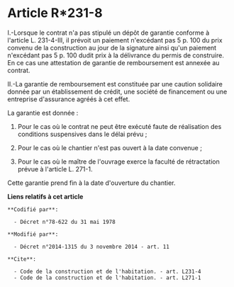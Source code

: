 # Article R*231-8

I.-Lorsque le contrat n'a pas stipulé un dépôt de garantie conforme à l'article L. 231-4-III, il prévoit un paiement
n'excédant pas 5 p. 100 du prix convenu de la construction au jour de la signature ainsi qu'un paiement n'excédant pas 5 p.
100 dudit prix à la délivrance du permis de construire. En ce cas une attestation de garantie de remboursement est annexée au
contrat. 

II.-La garantie de remboursement est constituée par une caution solidaire donnée par un établissement de crédit, une société
de financement ou une entreprise d'assurance agréés à cet effet. 

La garantie est donnée : 

1. Pour le cas où le contrat ne peut être exécuté faute de réalisation des conditions suspensives dans le délai prévu ; 

2. Pour le cas où le chantier n'est pas ouvert à la date convenue ; 

3. Pour le cas où le maître de l'ouvrage exerce la faculté de rétractation prévue à l'article L. 271-1. 

Cette garantie prend fin à la date d'ouverture du chantier.

**Liens relatifs à cet article**

	**Codifié par**:

	  - Décret n°78-622 du 31 mai 1978

	**Modifié par**:

	  - Décret n°2014-1315 du 3 novembre 2014 - art. 11

	**Cite**:

	  - Code de la construction et de l'habitation. - art. L231-4
	  - Code de la construction et de l'habitation. - art. L271-1
